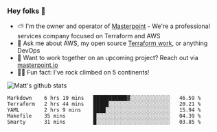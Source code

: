 

### Hey folks 👋

- ⛅️ I'm the owner and operator of [Masterpoint](https://masterpoint.io) - We're a professional services company focused on Terraform and AWS
- 💬 Ask me about AWS, my open source [Terraform work](https://github.com/masterpointio?q=terraform&type=&language=hcl), or anything DevOps
- 🔨 Want to work together on an upcoming project? Reach out via [masterpoint.io](https://masterpoint.io)
- 🧗‍♂️ Fun fact: I've rock climbed on 5 continents! 


![Matt's github stats](https://github-readme-stats.vercel.app/api?username=Gowiem&count_private=true&theme=cobalt&show_icons=true)

<!--START_SECTION:waka-->
```text
Markdown    6 hrs 19 mins   ███████████▓░░░░░░░░░░░░░   46.59 % 
Terraform   2 hrs 44 mins   █████░░░░░░░░░░░░░░░░░░░░   20.21 % 
YAML        2 hrs 9 mins    ████░░░░░░░░░░░░░░░░░░░░░   15.94 % 
Makefile    35 mins         █░░░░░░░░░░░░░░░░░░░░░░░░   04.39 % 
Smarty      31 mins         █░░░░░░░░░░░░░░░░░░░░░░░░   03.85 % 
```
<!--END_SECTION:waka-->
